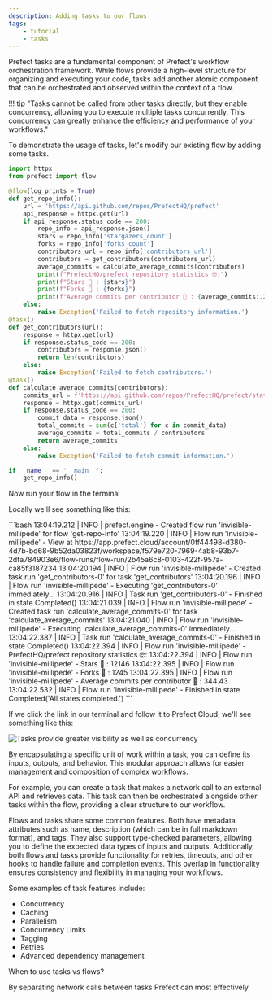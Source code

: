 ```yaml
---
description: Adding tasks to our flows
tags:
    - tutorial
    - tasks
---
```


Prefect tasks are a fundamental component of Prefect's workflow orchestration framework. While flows provide a high-level structure for organizing and executing your code, tasks add another atomic component that can be orchestrated and observed within the context of a flow. 

!!! tip "Tasks cannot be called from other tasks directly, but they enable concurrency, allowing you to execute multiple tasks concurrently. This concurrency can greatly enhance the efficiency and performance of your workflows."

To demonstrate the usage of tasks, let's modify our existing flow by adding some tasks. 

```python
import httpx
from prefect import flow

@flow(log_prints = True)
def get_repo_info():
    url = 'https://api.github.com/repos/PrefectHQ/prefect'
    api_response = httpx.get(url)
    if api_response.status_code == 200:
        repo_info = api_response.json()
        stars = repo_info['stargazers_count']
        forks = repo_info['forks_count']
        contributors_url = repo_info['contributors_url']
        contributors = get_contributors(contributors_url)
        average_commits = calculate_average_commits(contributors)
        print(f"PrefectHQ/prefect repository statistics 🤓:")
        print(f"Stars 🌠 : {stars}")
        print(f"Forks 🍴 : {forks}")
        print(f"Average commits per contributor 💌 : {average_commits:.2f}")
    else:
        raise Exception('Failed to fetch repository information.')
@task()
def get_contributors(url):
    response = httpx.get(url)
    if response.status_code == 200:
        contributors = response.json()
        return len(contributors)
    else:
        raise Exception('Failed to fetch contributors.')
@task()
def calculate_average_commits(contributors):
    commits_url = f'https://api.github.com/repos/PrefectHQ/prefect/stats/contributors'
    response = httpx.get(commits_url)
    if response.status_code == 200:
        commit_data = response.json()
        total_commits = sum(c['total'] for c in commit_data)
        average_commits = total_commits / contributors
        return average_commits
    else:
        raise Exception('Failed to fetch commit information.')

if __name__ == '__main__':
    get_repo_info()
```

Now run your flow in the terminal

Locally we'll see something like this: 
<div class="terminal">
```bash
13:04:19.212 | INFO    | prefect.engine - Created flow run 'invisible-millipede' for flow 'get-repo-info'
13:04:19.220 | INFO    | Flow run 'invisible-millipede' - View at https://app.prefect.cloud/account/0ff44498-d380-4d7b-bd68-9b52da03823f/workspace/f579e720-7969-4ab8-93b7-2dfa784903e6/flow-runs/flow-run/2b45a6c8-0103-422f-957a-ca85f3187234
13:04:20.194 | INFO    | Flow run 'invisible-millipede' - Created task run 'get_contributors-0' for task 'get_contributors'
13:04:20.196 | INFO    | Flow run 'invisible-millipede' - Executing 'get_contributors-0' immediately...
13:04:20.916 | INFO    | Task run 'get_contributors-0' - Finished in state Completed()
13:04:21.039 | INFO    | Flow run 'invisible-millipede' - Created task run 'calculate_average_commits-0' for task 'calculate_average_commits'
13:04:21.040 | INFO    | Flow run 'invisible-millipede' - Executing 'calculate_average_commits-0' immediately...
13:04:22.387 | INFO    | Task run 'calculate_average_commits-0' - Finished in state Completed()
13:04:22.394 | INFO    | Flow run 'invisible-millipede' - PrefectHQ/prefect repository statistics 🤓:
13:04:22.394 | INFO    | Flow run 'invisible-millipede' - Stars 🌠 : 12146
13:04:22.395 | INFO    | Flow run 'invisible-millipede' - Forks 🍴 : 1245
13:04:22.395 | INFO    | Flow run 'invisible-millipede' - Average commits per contributor 💌 : 344.43
13:04:22.532 | INFO    | Flow run 'invisible-millipede' - Finished in state Completed('All states completed.')
```

If we click the link in our terminal and follow it to Prefect Cloud, we'll see something like this:


![Tasks provide greater visibility as well as concurrency](/img/tutorial/cloud-flow-run.png)


By encapsulating a specific unit of work within a task, you can define its inputs, outputs, and behavior. This modular approach allows for easier management and composition of complex workflows.

For example, you can create a task that makes a network call to an external API and retrieves data. This task can then be orchestrated alongside other tasks within the flow, providing a clear structure to our workflow.

Flows and tasks share some common features. Both have metadata attributes such as name, description (which can be in full markdown format), and tags. They also support type-checked parameters, allowing you to define the expected data types of inputs and outputs. Additionally, both flows and tasks provide functionality for retries, timeouts, and other hooks to handle failure and completion events. This overlap in functionality ensures consistency and flexibility in managing your workflows.

Some examples of task features include:

- Concurrency
- Caching
- Parallelism
- Concurrency Limits
- Tagging
- Retries
- Advanced dependency management

When to use tasks vs flows?

By separating network calls between tasks Prefect can most effectively